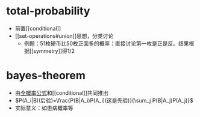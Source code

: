 # total-probability
- 前置[[conditional]]
- [[set-operations#union]]思想，分类讨论
  - 例题：$51$枚硬币比$50$枚正面多的概率：直接讨论第一枚是正是反。结果根据[[symmetry]]得1/2
# bayes-theorem
- 由[全概率公式](#total-probability)和[[conditional]]共同推出
- $P(A_i|B)(后验)=\frac{P(B|A_i)P(A_i)(这是先验)}{\sum_j P(B|A_j)P(A_j)}$
- 实际意义：如患病概率等